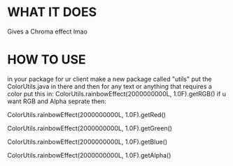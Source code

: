 
# WHAT IT DOES
Gives a Chroma effect lmao
# HOW TO USE
in your package for ur client make a new package called "utils" put the ColorUtils.java in there and then for any text or anything that requires a color put this in:
ColorUtils.rainbowEffect(2000000000L, 1.0F).getRGB()
if u want RGB and Alpha seprate then:

ColorUtils.rainbowEffect(2000000000L, 1.0F).getRed()

ColorUtils.rainbowEffect(2000000000L, 1.0F).getGreen()

ColorUtils.rainbowEffect(2000000000L, 1.0F).getBlue()

ColorUtils.rainbowEffect(2000000000L, 1.0F).getAlpha()
